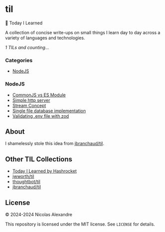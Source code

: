 # til

📝 Today I Learned

A collection of concise write-ups on small things I learn day to day across a variety of languages and technologies.

_1 TILs and counting..._

### Categories

- [NodeJS](#nodejs)

### NodeJS

- [CommonJS vs ES Module](nodejs/commonjs-vs-esmodule.md)
- [Simple http server](nodejs/simple-http-server.md)
- [Stream Concept](nodejs/stream-concept.md)
- [Single file database implementation](nodejs/single-file-database-implementation.md)
- [Validating .env file with zod](nodejs/validating-env-file-with-zod.md)

## About

I shamelessly stole this idea from
[jbranchaud/til](https://github.com/jbranchaud/til).

## Other TIL Collections

- [Today I Learned by Hashrocket](https://til.hashrocket.com)
- [jwworth/til](https://github.com/jwworth/til)
- [thoughtbot/til](https://github.com/thoughtbot/til)
- [jbranchaud/til](https://github.com/jbranchaud/til)

## License

&copy; 2024-2024 Nicolas Alexandre

This repository is licensed under the MIT license. See `LICENSE` for
details.
